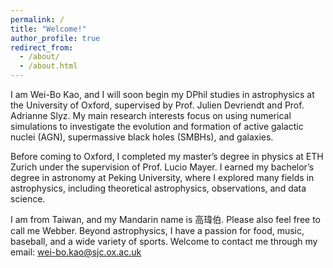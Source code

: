 ```yaml
---
permalink: /
title: "Welcome!"
author_profile: true
redirect_from: 
  - /about/
  - /about.html
---
```


I am Wei-Bo Kao, and I will soon begin my DPhil studies in astrophysics at the University of Oxford, supervised by Prof. Julien Devriendt and Prof. Adrianne Slyz. My main research interests focus on using numerical simulations to investigate the evolution and formation of active galactic nuclei (AGN), supermassive black holes (SMBHs), and galaxies.

Before coming to Oxford, I completed my master’s degree in physics at ETH Zurich under the supervision of Prof. Lucio Mayer. I earned my bachelor’s degree in astronomy at Peking University, where I explored many fields in astrophysics, including theoretical astrophysics, observations, and data science.

I am from Taiwan, and my Mandarin name is 高瑋伯. Please also feel free to call me Webber. Beyond astrophysics, I have a passion for food, music, baseball, and a wide variety of sports. Welcome to contact me through my email: wei-bo.kao@sjc.ox.ac.uk
